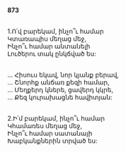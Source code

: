 **873**

\
1.Ո՛վ բարեկամ, ինչո՞ւ համար\
Կտառապիս մեղաց մեջ,\
Ինչո՞ւ համար անտանելի\
Լուծերու տակ ընկճված ես:

\
 ... Հիսուս եկավ, նոր կյանք բերավ,\
 ... Շնորհք անճառ քեզի համար,\
 ... Մեղքերդ կներե, ցավերդ կկրե,\
 ... Քեզ կուրախացնե հավիտյան:

\
2.Ի՛մ բարեկամ, ինչո՞ւ համար\
Կհամառես մեղաց մեջ,\
Ինչո՞ւ համար սատանայի\
Խաբկանքներին տրված ես:
